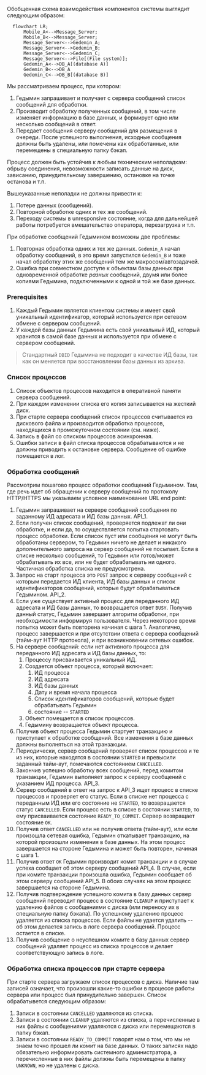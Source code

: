 Обобщенная схема взаимодействия компонентов системы выглядит следующим образом:

```mermaid
  flowchart LR;
      Mobile_A<-->Message_Server;
      Mobile_B<-->Message_Server;
      Message_Server<-->Gedemin_A;
      Message_Server<-->Gedemin_B;
      Message_Server<-->Gedemin_C;
      Message_Server<-->File[(File system)];
      Gedemin_A<-->DB_A[(database A)]
      Gedemin_B<-->DB_A
      Gedemin_C<-->DB_B[(database B)]
```

Мы рассматриваем процесс, при котором:

1. Гедымин запрашивает и получает с сервера сообщений список сообщений для обработки.
2. Производит обработку полученных сообщений, в том числе изменяет информацию в базе данных, и формирует одно или несколько сообщений в ответ.
3. Передает сообщения серверу сообщений для размещения в очереди. После успешного выполнения, исходные сообщения должны быть удалены, или помечены как обработанные, или перемещены в специальную папку бэкап.

Процесс должен быть устойчив к любым техническим неполадкам: обрыву соединения, невозможности записать данные на диск, зависанию, принудительному завершению, остановке на точке останова и т.п.

Вышеуказанные неполадки не должны привести к:

1. Потере данных (сообщений).
2. Повторной обработке одних и тех же сообщений.
3. Переходу системы в unresponsive состояние, когда для дальнейшей работы потребуется вмешательство оператора, перезагрузка и т.п.

При обработке сообщений Гедымином возможны две проблемы:

1. Повторная обработка одних и тех же данных. `Gedemin_A` начал обработку сообщений, в это время запустился `Gedemin_B` и тоже начал обработку этих же сообщений тем же макросом/автозадачей. 
2. Ошибка при совместном доступе к объектам базы данных при одновременной обработке _разных_ сообщений, двумя или более копиями Гедымина, подключенными к одной и той же базе данных.

### Prerequisites

1. Каждый Гедымин является клиентом системы и имеет свой уникальный идентификатор, который используется при сетевом обмене с сервером сообщений.
2. У каждой базы данных Гедымина есть свой уникальный ИД, который хранится в самой базе данных и используется при обмене с сервером сообщений. 

> Стандартный `DBID` Гедымина не подходит в качестве ИД базы, так как он меняется при восстановлении базы данных из архива.

### Список процессов

1. Список объектов процессов находится в оперативной памяти сервера сообщений.
2. При каждом изменении списка его копия записывается на жесткий диск.
3. При старте сервера сообщений список процессов считывается из дискового файла и производится обработка процессов, находящихся в промежуточном состоянии (см. ниже).
4. Запись в файл со списком процессов асинхронная.
5. Ошибки записи в файл списка процессов обрабатываются и не должны приводить к остановке сервера. Сообщение об ошибке помещается в лог.

### Обработка сообщений

Рассмотрим пошагово процесс обработки сообщений Гедымином. Там, где речь идет об обращении к серверу сообщений по протоколу HTTP/HTTPS мы указываем условное наименование URL end point:

1. Гедымин запрашивает на сервере сообщений сообщения по заданному ИД адресата и ИД базы данных. API_1. 
2. Если получен список сообщений, проверяется подлежат ли они обработке, и если да, то осуществляется попытка стартовать процесс обработки. Если список пуст или сообщения не могут быть обработаны сервером, то Гедымин ничего не делает и никакого дополнительного запроса на сервер сообщений не посылает. Если в списке несколько сообщений, то Гедымин или готов/может обрабатывать их все, или не будет обрабатывать ни одного. Частичная обработка списка не предусмотрена.
3. Запрос на старт процесса это `POST` запрос к серверу сообщений с которым передается ИД клиента, ИД базы данных и список идентификаторов сообщений, которые будут обрабатываться Гедымином. API_2.
4. Если уже существует активный процесс для переданного ИД адресата и ИД базы данных, то возвращается ответ `BUSY`. Получив данный статус, Гедымин завершает алгоритм обработки, при необходимости информируя пользователя. Через некоторое время попытка может быть повторена начиная с шага 1. Аналогично, процесс завершается и при отсутствии ответа с сервера сообщений (тайм-аут HTTP протокола), и при возникновении сетевых ошибок.
5. На сервере сообщений: если нет активного процесса для переданного ИД адресата и ИД базы данных, то:
    1. Процессу присваивается уникальный ИД.
    2. Создается объект процесса, который включает: 
        1. ИД процесса
        2. ИД адресата
        3. ИД базы данных
        4. Дату и время начала процесса
        5. Список идентификаторов сообщений, которые будет обрабатывать Гедымин
        5. состояние -- `STARTED`
    3. Объект помещается в список процессов.
    4. Гедымину возвращается объект процесса.
6. Получив объект процесса Гедымин стартует транзакцию и приступает к обработке сообщений. Все изменения в базе данных должны выполняться на этой транзакции.
7. Периодически, сервер сообщений проверяет список процессов и те из них, которые находятся в состоянии `STARTED` и превысили заданный тайм-аут, помечаются состоянием `CANCELLED`.
8. Закончив успешно обработку всех сообщений, перед комитом транзакции, Гедымин выполняет запрос к серверу сообщений с указанием ИД процесса. API_3.
9. Сервер сообщений в ответ на запрос к API_3 ищет процесс в списке процессов и проверяет его статус. Если в списке нет процесса с переданным ИД или его состояние не `STARTED`, то возвращается статус `CANCELLED`. Если процесс есть в списке в состоянии `STARTED`, то ему присваивается состояние `READY_TO_COMMIT`. Сервер возвращает состояние `OK`.
10. Получив ответ `CANCELLED` или не получив ответа (тайм-аут), или если произошла сетевая ошибка, Гедымин откатывает транзакцию, на которой произошли изменения в базе данных. На этом процесс завершается на стороне Гедымина и может быть повторен, начиная с шага 1.
11. Получив ответ `OK` Гедымин производит комит транзакции и в случае успеха сообщает об этом серверу сообщений API_4. В случае, если при комите транзакции произошла ошибка, Гедымин сообщает об этом серверу сообщений API_5. В обоих случаях на этом процесс завершается на стороне Гедымина.
12. Получив подтверждение успешного комита в базу данных сервер сообщений переводит процесс в состояние `CLEANUP` и приступает к удалению файлов с сообщениями с диска (или переносу их в специальную папку бэкапа). По успешному удалению процесс удаляется из списка процессов. Если файлы не удается удалить -- об этом делается запись в логе сервера сообщений. Процесс остается в списке.
13. Получив сообщение о неуспешном комите в базу данных сервер сообщений удаляет процесс из списка процессов и делает соответствующую запись в логе.

### Обработка списка процессов при старте сервера

При старте сервера загружаем список процессов с диска. Наличие там записей означает, что произошли какие-то ошибки в процессе работы сервера или процесс был принудительно завершен. Список обрабатывется следующим образом:

1. Записи в состоянии `CANCELLED` удаляются из списка.
2. Записи в состоянии `CLEANUP` удаляются из списка, а перечисленные в них файлы с сообщениями удаляются с диска или перемещаются в папку бэкап.
3. Записи в состоянии `READY_TO_COMMIT` говорят нам о том, что мы не знаем точно прошел ли комит на базе данных. О таких записях надо обязательно информировать системного администратора, а перечисленные в них файлы должны быть перемещены в папку `UNKNOWN`, но не удалены с диска.


